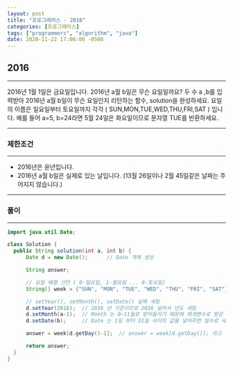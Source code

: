```yaml
---
layout: post
title: "프로그래머스 - 2016"
categories: [프로그래머스]
tags: ["programmers", "algorithm", "java"]
date: 2020-11-22 17:00:00 -0500
---
```


## 2016

***
2016년 1월 1일은 금요일입니다. 2016년 a월 b일은 무슨 요일일까요?
두 수 a ,b를 입력받아 2016년 a월 b일이 무슨 요일인지 리턴하는 함수, solution을 완성하세요.
요일의 이름은 일요일부터 토요일까지 각각 ( SUN,MON,TUE,WED,THU,FRI,SAT ) 입니다. 
예를 들어 a=5, b=24라면 5월 24일은 화요일이므로 문자열 TUE를 반환하세요.
***
### 제한조건
***
* 2016년은 윤년입니다.
* 2016년 a월 b일은 실제로 있는 날입니다. (13월 26일이나 2월 45일같은 날짜는 주어지지 않습니다.)

***


### 풀이
***
```Java
import java.util.Date;

class Solution {
  public String solution(int a, int b) {
      Date d = new Date();		// Date 객체 생성

      String answer;

      // 요일 배열 선언 ( 0-일요일, 1-월요일 ... 6-토요일)
      String[] week = {"SUN", "MON", "TUE", "WED", "THU", "FRI", "SAT"};

      // setYear(), setMonth(), setDate() 날짜 세팅
      d.setYear(2016); 	// 2016 년 기준이므로 2016 넣어서 년도 세팅
      d.setMonth(a-1);	// Month 는 0~11월로 받아들이기 때문에 매개변수로 받은 a 에서 -1 시켜준다.
      d.setDate(b);		// Date 는 1일 부터 31일 사이의 값을 넣어주면 일수로 세팅됨.

      answer = week[d.getDay()-1];	// answer = week[d.getDay()]; 라고 입력했을 경우, 요일이 하나씩 미뤄짐.

      return answer;
  }
}
```